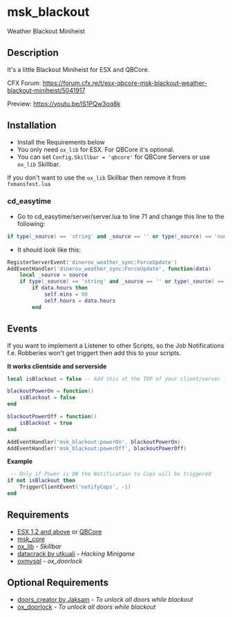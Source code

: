 # msk_blackout
Weather Blackout Miniheist

## Description
It's a little Blackout Miniheist for ESX and QBCore.

CFX Forum: https://forum.cfx.re/t/esx-qbcore-msk-blackout-weather-blackout-miniheist/5041917

Preview: https://youtu.be/lS1PQw3oq8k

## Installation
* Install the Requirements below
* You only need `ox_lib` for ESX. For QBCore it's optional.
* You can set `Config.Skillbar = 'qbcore'` for QBCore Servers or use `ox_lib` Skillbar.

If you don't want to use the `ox_lib` Skillbar then remove it from `fxmanifest.lua`

### cd_easytime
* Go to cd_easytime/server/server.lua to line 71 and change this line to the following:
```lua
if type(_source) == 'string' and _source == '' or type(_source) == 'number' and PermissionsCheck(_source) then
```
* It should look like this:
```lua
RegisterServerEvent('dinerov_weather_sync:ForceUpdate')
AddEventHandler('dinerov_weather_sync:ForceUpdate', function(data)
    local _source = source
    if type(_source) == 'string' and _source == '' or type(_source) == 'number' and PermissionsCheck(_source) then
        if data.hours then
            self.mins = 00
            self.hours = data.hours
        end
```

## Events
If you want to implement a Listener to other Scripts, so the Job Notifications f.e. Robberies won't get triggert then add this to your scripts.

**It works clientside and serverside**
```lua
local isBlackout = false -- Add this at the TOP of your client/server file

blackoutPowerOn = function()
    isBlackout = false
end

blackoutPowerOff = function()
    isBlackout = true
end

AddEventHandler('msk_blackout:powerOn', blackoutPowerOn)
AddEventHandler('msk_blackout:powerOff', blackoutPowerOff)
```
**Example**
```lua
 -- Only if Power is ON the Notification to Cops will be triggered
if not isBlackout then
    TriggerClientEvent('notifyCops', -1)
end
```

## Requirements
* [ESX 1.2 and above](https://github.com/esx-framework/esx_core) or [QBCore](https://github.com/qbcore-framework)
* [msk_core](https://github.com/MSK-Scripts/msk_core)
* [ox_lib](https://github.com/overextended/ox_lib) - *Skillbar*
* [datacrack by utkuali](https://github.com/utkuali/datacrack) - *Hacking Minigame*
* [oxmysql](https://github.com/overextended/oxmysql) - *ox_doorlock*

## Optional Requirements
* [doors_creator by Jaksam](https://www.jaksam-scripts.com/) - *To unlock all doors while blackout*
* [ox_doorlock](https://github.com/overextended/ox_doorlock) - *To unlock all doors while blackout*
